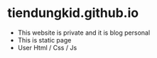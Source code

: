 # tiendungkid.github.io
- This website is private and it is blog personal
- This is static page
- User Html / Css / Js
